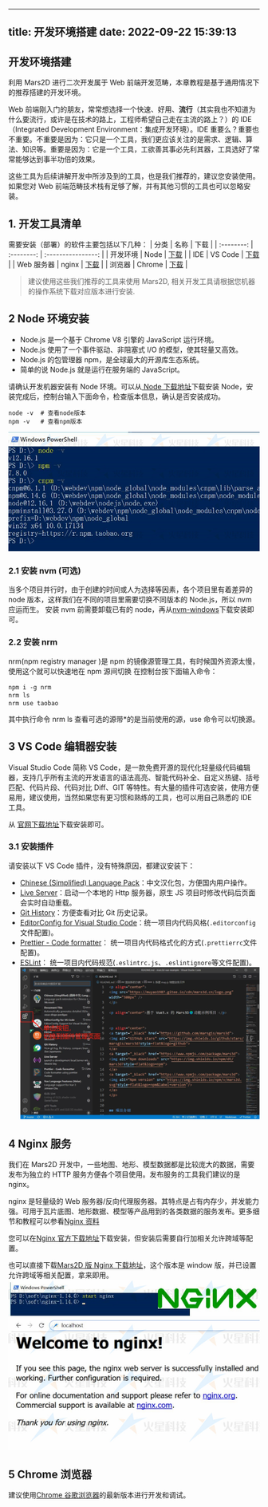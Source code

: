 <!--
 * @Author: hxh 1641512047@qq.com
 * @Date: 2023-06-26 14:22:19
 * @LastEditors: hxh 1641512047@qq.com
 * @LastEditTime: 2023-06-29 16:15:32
 * @FilePath: \demo\docs\mapIntel\env.md
 * @Description: 这是默认设置,请设置`customMade`, 打开koroFileHeader查看配置 进行设置: https://github.com/OBKoro1/koro1FileHeader/wiki/%E9%85%8D%E7%BD%AE
-->
---
title: 开发环境搭建
date: 2022-09-22 15:39:13
---

## 开发环境搭建

利用 Mars2D 进行二次开发属于 Web 前端开发范畴，本章教程是基于通用情况下的推荐搭建的开发环境。

Web 前端刚入门的朋友，常常想选择一个快速、好用、**流行**（其实我也不知道为什么要流行，或许是在技术的路上，工程师希望自己走在主流的路上？）的 IDE（Integrated Development Environment：集成开发环境）。IDE 重要么？重要也不重要。不重要是因为：它只是一个工具，我们更应该关注的是需求、逻辑、算法、知识等。重要是因为：它是一个工具，工欲善其事必先利其器，工具选好了常常能够达到事半功倍的效果。

这些工具为后续讲解开发中所涉及到的工具，也是我们推荐的，建议您安装使用。 如果您对 Web 前端范畴技术栈有足够了解，并有其他习惯的工具也可以忽略安装。

## 1. 开发工具清单

需要安装（部署）的软件主要包括以下几种：
| 分类 | 名称 | 下载 |
| :--------: | :--------: | :----------------: |
| 开发环境 | Node | [下载](https://nodejs.cn/download/) |
| IDE | VS Code | [下载](https://code.visualstudio.com/Download) |
| Web 服务器 | nginx | [下载](https://nodejs.cn/download/) |
| 浏览器 | Chrome | [下载](https://www.google.cn/chrome/) |

> 建议使用这些我们推荐的工具来使用 Mars2D, 相关开发工具请根据您机器的操作系统下载对应版本进行安装.

## 2 Node 环境安装

- Node.js 是一个基于 Chrome V8 引擎的 JavaScript 运行环境。
- Node.js 使用了一个事件驱动、非阻塞式 I/O 的模型，使其轻量又高效。
- Node.js 的包管理器 npm，是全球最大的开源库生态系统。
- 简单的说 Node.js 就是运行在服务端的 JavaScript。

请确认开发机器安装有 Node 环境。可以从[ Node 下载地址](https://nodejs.cn/download/)下载安装 Node，安装完成后，控制台输入下面命令，检查版本信息，确认是否安装成功。

```nodejs
node -v  # 查看node版本
npm -v   # 查看npm版本
```
![配置图][1]
### 2.1 安装 nvm (可选)

当多个项目并行时，由于创建的时间或人为选择等因素，各个项目里有着差异的 node 版本，这样我们在不同的项目里需要切换不同版本的 Node.js，所以 nvm 应运而生。 安装 nvm 前需要卸载已有的 node，再从[nvm-windows](https://github.com/coreybutler/nvm-windows)下载安装即可。

### 2.2 安装 nrm

nrm(npm registry manager )是 npm 的镜像源管理工具，有时候国外资源太慢，使用这个就可以快速地在 npm 源间切换 在控制台按下面输入命令：

```nodejs
npm i -g nrm
nrm ls
nrm use taobao
```

其中执行命令 nrm ls 查看可选的源带\*的是当前使用的源，use 命令可以切换源。

## 3 VS Code 编辑器安装

Visual Studio Code 简称 VS Code，是一款免费开源的现代化轻量级代码编辑器，支持几乎所有主流的开发语言的语法高亮、智能代码补全、自定义热键、括号匹配、代码片段、代码对比 Diff、GIT 等特性。有大量的插件可选安装，使用方便易用，建议使用，当然如果您有更习惯和熟练的工具，也可以用自己熟悉的 IDE 工具。

从 [官网下载地址](https://code.visualstudio.com/Download)下载安装即可。

### 3.1 安装插件

请安装以下 VS Code 插件，没有特殊原因，都建议安装下：

- [Chinese (Simplified) Language Pack](https://marketplace.visualstudio.com/items?itemName=MS-CEINTL.vscode-language-pack-zh-hans)：中文汉化包，方便国内用户操作。
- [Live Server](https://marketplace.visualstudio.com/items?itemName=ritwickdey.LiveServer)：启动一个本地的 Http 服务器，原生 JS 项目时修改代码后页面会实时自动重载。
- [Git History](https://marketplace.visualstudio.com/items?itemName=donjayamanne.githistory)：方便查看对比 Git 历史记录。
- [EditorConfig for Visual Studio Code](https://marketplace.visualstudio.com/items?itemName=EditorConfig.EditorConfig)：统一项目内代码风格(`.editorconfig`文件配置)。
- [Prettier - Code formatter](https://marketplace.visualstudio.com/items?itemName=esbenp.prettier-vscode)： 统一项目内代码格式化的方式(`.prettierrc`文件配置)。
- [ESLint](https://marketplace.visualstudio.com/items?itemName=dbaeumer.vscode-eslint)： 统一项目内代码规范(`.eslintrc.js`、`.eslintignore`等文件配置)。
![配置图][2]
## 4 Nginx 服务

我们在 Mars2D 开发中，一些地图、地形、模型数据都是比较庞大的数据，需要发布为独立的 HTTP 服务方便各个项目使用。发布服务的工具我们建议的是 nginx。

nginx 是轻量级的 Web 服务器/反向代理服务器。其特点是占有内存少，并发能力强。可用于瓦片底图、地形数据、模型等产品用到的各类数据的服务发布。更多细节和教程可以参看[Nginx 资料](https://www.baidu.com/s?wd=nginx)

您可以在[Nginx 官方下载地址](http://nginx.org/en/download.html)下载安装，但安装后需要自行加相关允许跨域等配置。

也可以直接下载[Mars2D 版 Nginx 下载地址]()，这个版本是 window 版，并已设置允许跨域等相关配置，拿来即用。
![配置图][3]
## 5 Chrome 浏览器

建议使用[Chrome 谷歌浏览器](https://www.google.cn/chrome/)的最新版本进行开发和调试。


[1]: ../public/image/start-env-node.jpg
[2]: ../public/image/start-env-vscode.jpg
[3]: ../public/image/start-env-nginx.jpg